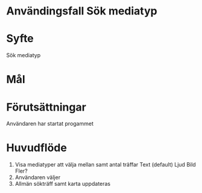 # Användingsfall Sök mediatyp
# Syfte
Sök mediatyp

# Mål

# Förutsättningar
Användaren har startat progammet

# Huvudflöde
1. Visa mediatyper att välja mellan samt antal träffar
   Text (default)
   Ljud
   Bild
   Fler?
2. Användaren väljer
3. Allmän sökträff samt karta uppdateras
   


